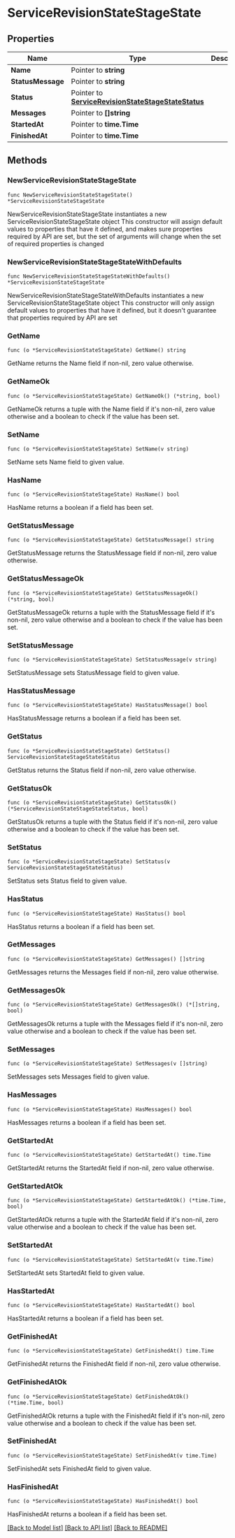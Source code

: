 # ServiceRevisionStateStageState

## Properties

Name | Type | Description | Notes
------------ | ------------- | ------------- | -------------
**Name** | Pointer to **string** |  | [optional] 
**StatusMessage** | Pointer to **string** |  | [optional] 
**Status** | Pointer to [**ServiceRevisionStateStageStateStatus**](ServiceRevisionStateStageStateStatus.md) |  | [optional] [default to SERVICEREVISIONSTATESTAGESTATESTATUS_UNKNOWN]
**Messages** | Pointer to **[]string** |  | [optional] 
**StartedAt** | Pointer to **time.Time** |  | [optional] 
**FinishedAt** | Pointer to **time.Time** |  | [optional] 

## Methods

### NewServiceRevisionStateStageState

`func NewServiceRevisionStateStageState() *ServiceRevisionStateStageState`

NewServiceRevisionStateStageState instantiates a new ServiceRevisionStateStageState object
This constructor will assign default values to properties that have it defined,
and makes sure properties required by API are set, but the set of arguments
will change when the set of required properties is changed

### NewServiceRevisionStateStageStateWithDefaults

`func NewServiceRevisionStateStageStateWithDefaults() *ServiceRevisionStateStageState`

NewServiceRevisionStateStageStateWithDefaults instantiates a new ServiceRevisionStateStageState object
This constructor will only assign default values to properties that have it defined,
but it doesn't guarantee that properties required by API are set

### GetName

`func (o *ServiceRevisionStateStageState) GetName() string`

GetName returns the Name field if non-nil, zero value otherwise.

### GetNameOk

`func (o *ServiceRevisionStateStageState) GetNameOk() (*string, bool)`

GetNameOk returns a tuple with the Name field if it's non-nil, zero value otherwise
and a boolean to check if the value has been set.

### SetName

`func (o *ServiceRevisionStateStageState) SetName(v string)`

SetName sets Name field to given value.

### HasName

`func (o *ServiceRevisionStateStageState) HasName() bool`

HasName returns a boolean if a field has been set.

### GetStatusMessage

`func (o *ServiceRevisionStateStageState) GetStatusMessage() string`

GetStatusMessage returns the StatusMessage field if non-nil, zero value otherwise.

### GetStatusMessageOk

`func (o *ServiceRevisionStateStageState) GetStatusMessageOk() (*string, bool)`

GetStatusMessageOk returns a tuple with the StatusMessage field if it's non-nil, zero value otherwise
and a boolean to check if the value has been set.

### SetStatusMessage

`func (o *ServiceRevisionStateStageState) SetStatusMessage(v string)`

SetStatusMessage sets StatusMessage field to given value.

### HasStatusMessage

`func (o *ServiceRevisionStateStageState) HasStatusMessage() bool`

HasStatusMessage returns a boolean if a field has been set.

### GetStatus

`func (o *ServiceRevisionStateStageState) GetStatus() ServiceRevisionStateStageStateStatus`

GetStatus returns the Status field if non-nil, zero value otherwise.

### GetStatusOk

`func (o *ServiceRevisionStateStageState) GetStatusOk() (*ServiceRevisionStateStageStateStatus, bool)`

GetStatusOk returns a tuple with the Status field if it's non-nil, zero value otherwise
and a boolean to check if the value has been set.

### SetStatus

`func (o *ServiceRevisionStateStageState) SetStatus(v ServiceRevisionStateStageStateStatus)`

SetStatus sets Status field to given value.

### HasStatus

`func (o *ServiceRevisionStateStageState) HasStatus() bool`

HasStatus returns a boolean if a field has been set.

### GetMessages

`func (o *ServiceRevisionStateStageState) GetMessages() []string`

GetMessages returns the Messages field if non-nil, zero value otherwise.

### GetMessagesOk

`func (o *ServiceRevisionStateStageState) GetMessagesOk() (*[]string, bool)`

GetMessagesOk returns a tuple with the Messages field if it's non-nil, zero value otherwise
and a boolean to check if the value has been set.

### SetMessages

`func (o *ServiceRevisionStateStageState) SetMessages(v []string)`

SetMessages sets Messages field to given value.

### HasMessages

`func (o *ServiceRevisionStateStageState) HasMessages() bool`

HasMessages returns a boolean if a field has been set.

### GetStartedAt

`func (o *ServiceRevisionStateStageState) GetStartedAt() time.Time`

GetStartedAt returns the StartedAt field if non-nil, zero value otherwise.

### GetStartedAtOk

`func (o *ServiceRevisionStateStageState) GetStartedAtOk() (*time.Time, bool)`

GetStartedAtOk returns a tuple with the StartedAt field if it's non-nil, zero value otherwise
and a boolean to check if the value has been set.

### SetStartedAt

`func (o *ServiceRevisionStateStageState) SetStartedAt(v time.Time)`

SetStartedAt sets StartedAt field to given value.

### HasStartedAt

`func (o *ServiceRevisionStateStageState) HasStartedAt() bool`

HasStartedAt returns a boolean if a field has been set.

### GetFinishedAt

`func (o *ServiceRevisionStateStageState) GetFinishedAt() time.Time`

GetFinishedAt returns the FinishedAt field if non-nil, zero value otherwise.

### GetFinishedAtOk

`func (o *ServiceRevisionStateStageState) GetFinishedAtOk() (*time.Time, bool)`

GetFinishedAtOk returns a tuple with the FinishedAt field if it's non-nil, zero value otherwise
and a boolean to check if the value has been set.

### SetFinishedAt

`func (o *ServiceRevisionStateStageState) SetFinishedAt(v time.Time)`

SetFinishedAt sets FinishedAt field to given value.

### HasFinishedAt

`func (o *ServiceRevisionStateStageState) HasFinishedAt() bool`

HasFinishedAt returns a boolean if a field has been set.


[[Back to Model list]](../README.md#documentation-for-models) [[Back to API list]](../README.md#documentation-for-api-endpoints) [[Back to README]](../README.md)


